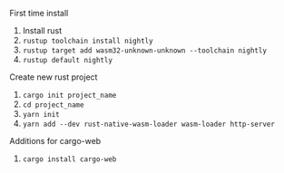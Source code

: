 First time install
1. Install rust
2. `rustup toolchain install nightly`
3. `rustup target add wasm32-unknown-unknown --toolchain nightly` 
4. `rustup default nightly`

Create new rust project
1. `cargo init project_name`
5. `cd project_name`
5. `yarn init`
4. `yarn add --dev rust-native-wasm-loader wasm-loader http-server`

Additions for cargo-web
1. `cargo install cargo-web`